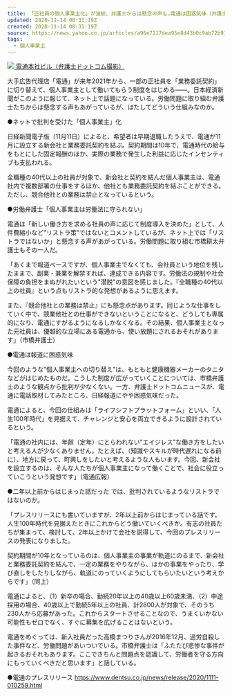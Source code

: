 ```yaml
---
title: 「正社員の個人事業主化」が波紋、弁護士からは懸念の声も…電通は困惑気味（弁護士ドットコム）
updated: 2020-11-14 08:31:19Z
created: 2020-11-14 08:31:19Z
source: https://news.yahoo.co.jp/articles/a96e7117dea95e8d43b0c9ab72b9152a7a3bac61
tags:
  - 個人事業主
---
```


[![](https://amd-pctr.c.yimg.jp/r/iwiz-amd/20201113-00011991-bengocom-000-1-view.jpg) 電通本社ビル（弁護士ドットコム撮影）](https://news.yahoo.co.jp/articles/a96e7117dea95e8d43b0c9ab72b9152a7a3bac61/images/000)

大手広告代理店「電通」が来年2021年から、一部の正社員を「業務委託契約」に切り替えて、個人事業主として働いてもらう制度をはじめる――。日本経済新聞がこのように報じて、ネット上で話題になっている。労働問題に取り組む弁護士たちからは懸念する声もあがっているが、はたしてどういう仕組みなのか。

●ネットで批判を受けた「個人事業主」化

日経新聞電子版（11月11日）によると、希望者は早期退職したうえで、電通が11月に設立する新会社と業務委託契約を結ぶ。契約期間は10年で、電通時代の給与をもとにした固定報酬のほか、実際の業務で発生した利益に応じたインセンティブも支払われる。

全職種の40代以上の社員が対象で、新会社と契約を結んだ個人事業主は、電通社内で複数部署の仕事をするほか、他社とも業務委託契約を結ぶことができる。ただし、競合他社との業務は禁止となっているという。

●労働弁護士「個人事業主は労働法に守られない」

電通は「新しい働き方を求める社員の声に応じて制度導入を決めた」として、人件費縮小など"リストラ策"ではないとコメントしているが、ネット上では「リストラではないか」と懸念する声があがっている。労働問題に取り組む市橋耕太弁護士もその一人だ。

「あくまで報道ベースですが、個人事業主でなくても、会社員という地位を残したままで、副業・兼業を解禁すれば、達成できる内容です。労働法の規制や社会保障の負担をまぬがれたいという"潜脱"の意図を感じました。『全職種の40代以上の社員』という点もリストラ的な発想があるように思えます。

また、『競合他社との業務は禁止』にも懸念点があります。同じような仕事をしていく中で、競業他社との仕事ができないということになると、どうしても専属的になり、電通にすがるようになるしかなくなる。その結果、個人事業主となった元社員は、優越的な立場にある電通から、使い放題にされるおそれがあります」（市橋弁護士）

●電通は報道に困惑気味

今回のような"個人事業主への切り替え"は、もともと健康機器メーカーのタニタなどがはじめたものだ。こうした制度が広がっていくことについては、市橋弁護士のような観点から批判が少なくない。一方、弁護士ドットコムニュースが、電通に電話取材してみたところ、日経報道にやや困惑気味だった。

電通によると、今回の仕組みは「ライフシフトプラットフォーム」といい、「人生100年時代」を見据えて、チャレンジと安心を両立できるように設計されているという。

「電通の社内には、年齢（定年）にとらわれない"エイジレス"な働き方をしたいと考える人が少なくありません。たとえば、（知識やスキルが時代遅れになる前に）、地方に戻って、町興しをしたいと考えるような人もいます。今回、新会社を設立するのは、そんな人たちが個人事業主になって働くことで、社会に役立っていこうという発想です」（電通広報）

●二年以上前からはじまった話だった
では、批判されているようなリストラではないのか。

「プレスリリースにも書いていますが、2年以上前からはじまっている話です。人生100年時代を見据えたときにこれからどう働いていくべきか。有志の社員たちが集まって、検討して、2年以上かけて会社を説得して、今回のプレスリリースの発表になりました。

契約期間が10年となっているのは、個人事業主の事業が軌道にのるまで、新会社と業務委託契約を結んで、一定の業務をやりながら、ほかの事業をやったり、学び直しをしたりしながら、軌道にのっていくようにしてもらいたいという考えからです」（同上）

電通によると、（1）新卒の場合、勤続20年以上の40歳以上60歳未満、（2）中途採用の場合、40歳以上で勤続5年以上の社員、計2800人が対象で、そのうち230人から応募があった。これからスタートさせることなので、うまくいかない可能性もゼロでなく、すぐに募集を広げることはないという。

電通をめぐっては、新入社員だった高橋まつりさんが2016年12月、過労自殺した事件など、労働問題があいついでいる。市橋弁護士は「ふたたび悲惨な事件が起きるおそれもあります。ここできちんと問題点を認識して、労働者を守る方向にもっていくべきだと思います」と話している。

●電通のプレスリリース
https://www.dentsu.co.jp/news/release/2020/1111-010259.html